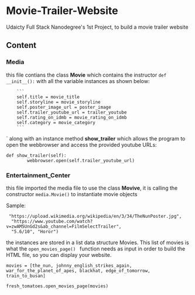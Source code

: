# Movie-Trailer-Website

Udaicty Full Stack Nanodegree's 1st Project, to build a movie trailer website

## Content

### Media 
this file contians the class **Movie** which contains the instructor `def __init__():` with all the variable instances as shown below:

 		```
		self.title = movie_title
		self.storyline = movie_storyline
		self.poster_image_url = poster_image
		self.trailer_youtube_url = trailer_youtube
		self.rating_on_idmb = movie_rating_on_idmb
		self.category = movie_category
		```
` 
along with an instance method **show_trailer** which allows the program to open the webbrowser and access the provided youtube URLs:

```
def show_trailer(self):
		webbrowser.open(self.trailer_youtube_url)
```

### Entertainment_Center
this file imported the media file to use the class **Movive**, it is calling the constructor `media.Movie()` to instantiate movie objects

Sample:
```the_nun = media.Movie("The Nun (2018)", "A priest with a haunted past.",
 "https://upload.wikimedia.org/wikipedia/en/3/34/TheNunPoster.jpg",
  "https://www.youtube.com/watch?v=zwAM5UnGd2s&ab_channel=FilmSelectTrailer", 
  "5.6/10", "Horor")
  ```
  
 the instances are stored in a list data structure Movies. This list of movies is what the `open_movies_page() ` function needs as input in order to build the HTML file, so you can display your website.
 
`movies = [the_nun, johnny_english_strikes_again, war_for_the_planet_of_apes, blackhat, edge_of_tomorrow, train_to_busan]`

`fresh_tomatoes.open_movies_page(movies)`
  
  
